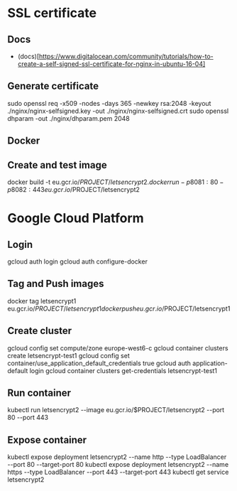 # SSL certificate
## Docs

 - (docs)[https://www.digitalocean.com/community/tutorials/how-to-create-a-self-signed-ssl-certificate-for-nginx-in-ubuntu-16-04]


## Generate certificate

sudo openssl req -x509 -nodes -days 365 -newkey rsa:2048 -keyout ./nginx/nginx-selfsigned.key -out ./nginx/nginx-selfsigned.crt
sudo openssl dhparam -out ./nginx/dhparam.pem 2048

## Docker
## Create and test image

docker build -t eu.gcr.io/$PROJECT/letsencrypt2 .
docker run -p 8081:80 -p 8082:443 eu.gcr.io/$PROJECT/letsencrypt2

# Google Cloud Platform
## Login

gcloud auth login
gcloud auth configure-docker

## Tag and Push images

docker tag letsencrypt1 eu.gcr.io/$PROJECT/letsencrypt1
docker push eu.gcr.io/$PROJECT/letsencrypt1

## Create cluster

gcloud config set compute/zone europe-west6-c
gcloud container clusters create letsencrypt-test1
gcloud config set container/use_application_default_credentials true
gcloud auth application-default login
gcloud container clusters get-credentials letsencrypt-test1

## Run container

kubectl run letsencrypt2 --image eu.gcr.io/$PROJECT/letsencrypt2 --port 80 --port 443


## Expose container

kubectl expose deployment letsencrypt2 --name http --type LoadBalancer --port 80 --target-port 80
kubectl expose deployment letsencrypt2 --name https --type LoadBalancer --port 443 --target-port 443
kubectl get service letsencrypt2

